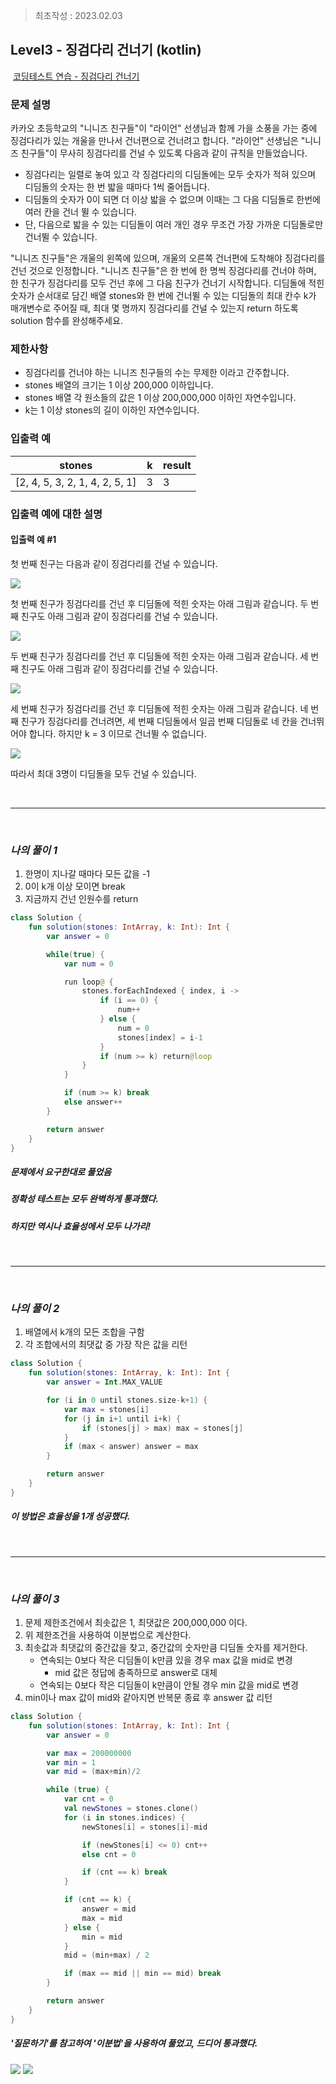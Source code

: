 > 최초작성 : 2023.02.03

## ******Level3 - 징검다리 건너기**** (kotlin)**

 [코딩테스트 연습 - 징검다리 건너기](https://school.programmers.co.kr/learn/courses/30/lessons/64062)

### **문제 설명**
카카오 초등학교의 "니니즈 친구들"이 "라이언" 선생님과 함께 가을 소풍을 가는 중에 징검다리가 있는 개울을 만나서 건너편으로 건너려고 합니다. "라이언" 선생님은 "니니즈 친구들"이 무사히 징검다리를 건널 수 있도록 다음과 같이 규칙을 만들었습니다.

- 징검다리는 일렬로 놓여 있고 각 징검다리의 디딤돌에는 모두 숫자가 적혀 있으며 디딤돌의 숫자는 한 번 밟을 때마다 1씩 줄어듭니다.
- 디딤돌의 숫자가 0이 되면 더 이상 밟을 수 없으며 이때는 그 다음 디딤돌로 한번에 여러 칸을 건너 뛸 수 있습니다.
- 단, 다음으로 밟을 수 있는 디딤돌이 여러 개인 경우 무조건 가장 가까운 디딤돌로만 건너뛸 수 있습니다.
	
"니니즈 친구들"은 개울의 왼쪽에 있으며, 개울의 오른쪽 건너편에 도착해야 징검다리를 건넌 것으로 인정합니다.
"니니즈 친구들"은 한 번에 한 명씩 징검다리를 건너야 하며, 한 친구가 징검다리를 모두 건넌 후에 그 다음 친구가 건너기 시작합니다.
디딤돌에 적힌 숫자가 순서대로 담긴 배열 stones와 한 번에 건너뛸 수 있는 디딤돌의 최대 칸수 k가 매개변수로 주어질 때, 최대 몇 명까지 징검다리를 건널 수 있는지 return 하도록 solution 함수를 완성해주세요.

### **제한사항**
- 징검다리를 건너야 하는 니니즈 친구들의 수는 무제한 이라고 간주합니다.
- stones 배열의 크기는 1 이상 200,000 이하입니다.
- stones 배열 각 원소들의 값은 1 이상 200,000,000 이하인 자연수입니다.
- k는 1 이상 stones의 길이 이하인 자연수입니다.

### **입출력 예**
| stones |	k |	result |
|---|---|---|
|[2, 4, 5, 3, 2, 1, 4, 2, 5, 1]	| 3	| 3|

### **입출력 예에 대한 설명**

#### **입출력 예 #1**

첫 번째 친구는 다음과 같이 징검다리를 건널 수 있습니다.

![](../image/ALG-P-32_1.png)

첫 번째 친구가 징검다리를 건넌 후 디딤돌에 적힌 숫자는 아래 그림과 같습니다.
두 번째 친구도 아래 그림과 같이 징검다리를 건널 수 있습니다.

![](../image/ALG-P-32_2.png)

두 번째 친구가 징검다리를 건넌 후 디딤돌에 적힌 숫자는 아래 그림과 같습니다.
세 번째 친구도 아래 그림과 같이 징검다리를 건널 수 있습니다.

![](../image/ALG-P-32_3.png)

세 번째 친구가 징검다리를 건넌 후 디딤돌에 적힌 숫자는 아래 그림과 같습니다.
네 번째 친구가 징검다리를 건너려면, 세 번째 디딤돌에서 일곱 번째 디딤돌로 네 칸을 건너뛰어야 합니다. 하지만 k = 3 이므로 건너뛸 수 없습니다.

![](../image/ALG-P-32_4.png)

따라서 최대 3명이 디딤돌을 모두 건널 수 있습니다.


<br>

---

<br>

### _**나의 풀이 1**_

1. 한명이 지나갈 때마다 모든 값을 -1
2. 0이 k개 이상 모이면 break
3. 지금까지 건넌 인원수를 return

```kt
class Solution {
    fun solution(stones: IntArray, k: Int): Int {
        var answer = 0

        while(true) {
            var num = 0

            run loop@ {
                stones.forEachIndexed { index, i ->
                    if (i == 0) {
                        num++
                    } else {
                        num = 0
                        stones[index] = i-1
                    }
                    if (num >= k) return@loop
                }
            }

            if (num >= k) break
            else answer++
        }

        return answer
    }
}
```

##### 문제에서 요구한대로 풀었음
##### 정확성 테스트는 모두 완벽하게 통과했다.
##### 하지만 역시나 효율성에서 모두 나가리!


<br>

---

<br>

### _**나의 풀이 2**_

1. 배열에서 k개의 모든 조합을 구함
2. 각 조합에서의 최댓값 중 가장 작은 값을 리턴

```kt
class Solution {
    fun solution(stones: IntArray, k: Int): Int {
        var answer = Int.MAX_VALUE

        for (i in 0 until stones.size-k+1) {
            var max = stones[i]
            for (j in i+1 until i+k) {
                if (stones[j] > max) max = stones[j]
            }
            if (max < answer) answer = max
        }

        return answer
    }
}
```

##### 이 방법은 효율성을 1개 성공했다.

<br>

---

<br>

### _**나의 풀이 3**_

1. 문제 제한조건에서 최솟값은 1, 최댓값은 200,000,000 이다.
2. 위 제한조건을 사용하여 이분법으로 계산한다.
3. 최솟값과 최댓값의 중간값을 찾고, 중간값의 숫자만큼 디딤돌 숫자를 제거한다.
    - 연속되는 0보다 작은 디딤돌이 k만큼 있을 경우 max 값을 mid로 변경
        - mid 값은 정답에 충족하므로 answer로 대체
    - 연속되는 0보다 작은 디딤돌이 k만큼이 안될 경우 min 값을 mid로 변경
4. min이나 max 값이 mid와 같아지면 반복문 종료 후 answer 값 리턴

```kt
class Solution {
    fun solution(stones: IntArray, k: Int): Int {
        var answer = 0

        var max = 200000000
        var min = 1
        var mid = (max+min)/2

        while (true) {
            var cnt = 0
            val newStones = stones.clone()
            for (i in stones.indices) {
                newStones[i] = stones[i]-mid

                if (newStones[i] <= 0) cnt++
                else cnt = 0

                if (cnt == k) break
            }

            if (cnt == k) {
                answer = mid
                max = mid
            } else {
                min = mid
            }
            mid = (min+max) / 2

            if (max == mid || min == mid) break
        }

        return answer
    }
}
```

##### '질문하기'를 참고하여 '이분법'을 사용하여 풀었고, 드디어 통과했다.

![](../image/ALG-P-32_5.png)
![](../image/ALG-P-32_6.png)